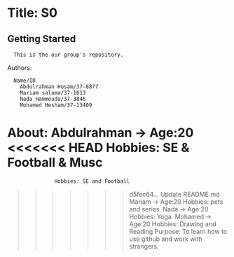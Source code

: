 # Title: S0

## Getting Started

      This is the our group's repository.
Authors:

      Name/ID
        Abdulrahman Hosam/37-8877
        Mariam salama/37-1613
        Nada Hammouda/37-3846
        Mohamed Hesham/37-13409

About:
    Abdulrahman -> Age:20
<<<<<<< HEAD
                   Hobbies: SE & Football & Musc
=======
                   Hobbies: SE and Football
>>>>>>> d5fec64... Update README.md
    Mariam -> Age:20
                  Hobbies: pets and series.
    Nada -> Age:20
                  Hobbies: Yoga.
    Mohamed -> Age:20
                  Hobbies: Drawing and Reading
Purpose:
      To learn how to use github and work with strangers.
